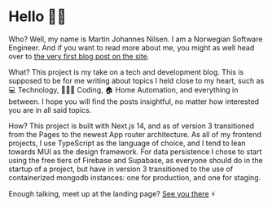 # Hello 👋🏼

Who? Well, my name is Martin Johannes Nilsen. I am a Norwegian Software Engineer. And if you want to read more about me, you might as well head over to [the very first blog post on the site](https://blog.mjntech.dev/posts/yjdttN68e7V3E8SKIupT).

What? This project is my take on a tech and development blog. This is supposed to be for me writing about topics I held close to my heart, such as 💻 Technology, 👨🏼‍💻 Coding, 🏠 Home Automation, and everything in between. I hope you will find the posts insightful, no matter how interested you are in all said topics.

How? This project is built with Next.js 14, and as of version 3 transitioned from the Pages to the newest App router architecture. As all of my frontend projects, I use TypeScript as the language of choice, and I tend to lean towards MUI as the design framework. For data persistence I chose to start using the free tiers of Firebase and Supabase, as everyone should do in the startup of a project, but have in version 3 transitioned to the use of containerized mongodb instances: one for production, and one for staging.

Enough talking, meet up at the landing page? [See you there](https://blog.mjntech.dev) :zap:
